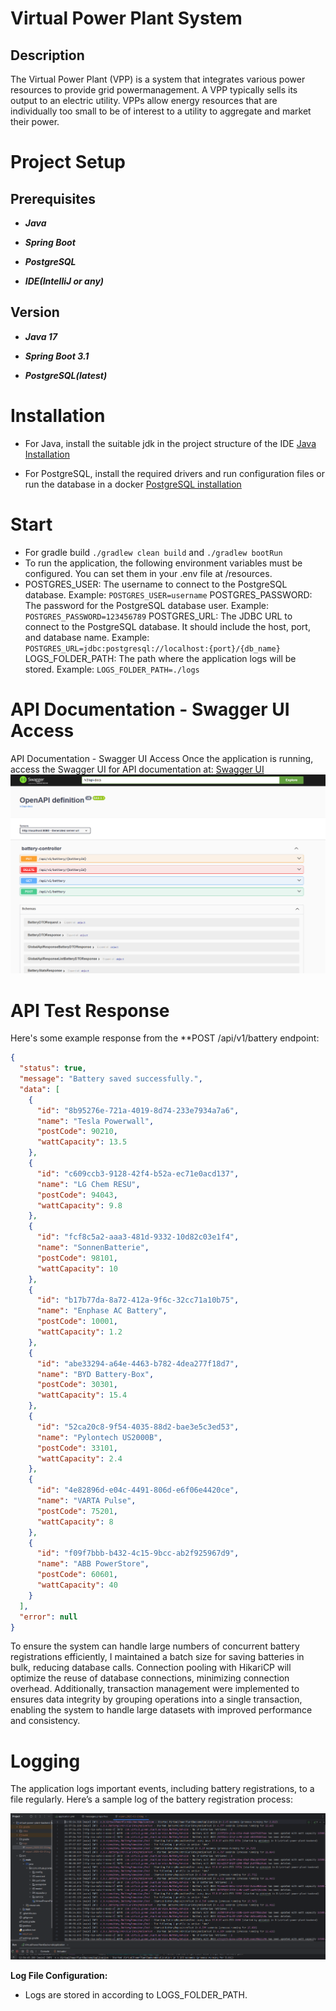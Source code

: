 # Virtual Power Plant System

## Description

The Virtual Power Plant (VPP) is a system that integrates various power resources to provide grid powermanagement.
A VPP typically sells its output to an electric utility. VPPs allow energy resources that are individually too small to
be of interest to a utility to aggregate and market their power.

# **Project Setup**

## **Prerequisites**

- ***Java***

- ***Spring Boot***

- ***PostgreSQL***

- ***IDE(IntelliJ or any)***

## **Version**

- ***Java 17***

- ***Spring Boot 3.1***

- ***PostgreSQL(latest)***

# **Installation**

- For Java, install the suitable jdk in the project structure of the
  IDE [Java Installation](https://www.oracle.com/java/technologies/downloads/#java8)

- For PostgreSQL, install the required drivers and run configuration files or run the database in a
  docker [PostgreSQL installation](https://www.postgresql.org/download/)

# **Start**

- For gradle build `./gradlew clean build` and  `./gradlew bootRun`
- To run the application, the following environment variables must be configured. You can set them in your .env file at
  /resources.
- POSTGRES_USER: The username to connect to the PostgreSQL database. Example: `POSTGRES_USER=username`
  POSTGRES_PASSWORD: The password for the PostgreSQL database user. Example: `POSTGRES_PASSWORD=123456789`
  POSTGRES_URL: The JDBC URL to connect to the PostgreSQL database. It should include the host, port, and database name.
  Example: `POSTGRES_URL=jdbc:postgresql://localhost:{port}/{db_name}`
  LOGS_FOLDER_PATH: The path where the application logs will be stored. Example: `LOGS_FOLDER_PATH=./logs`

# **API Documentation - Swagger UI Access**

API Documentation - Swagger UI Access
Once the application is running, access the Swagger UI for API documentation
at: [Swagger UI](http://localhost:8080/swagger-ui.html)
![Swagger UI](screenshots/swagger.png)

# **API Test Response**

Here's some example response from the **POST /api/v1/battery endpoint:

```json
{
  "status": true,
  "message": "Battery saved successfully.",
  "data": [
    {
      "id": "8b95276e-721a-4019-8d74-233e7934a7a6",
      "name": "Tesla Powerwall",
      "postCode": 90210,
      "wattCapacity": 13.5
    },
    {
      "id": "c609ccb3-9128-42f4-b52a-ec71e0acd137",
      "name": "LG Chem RESU",
      "postCode": 94043,
      "wattCapacity": 9.8
    },
    {
      "id": "fcf8c5a2-aaa3-481d-9332-10d82c03e1f4",
      "name": "SonnenBatterie",
      "postCode": 98101,
      "wattCapacity": 10
    },
    {
      "id": "b17b77da-8a72-412a-9f6c-32cc71a10b75",
      "name": "Enphase AC Battery",
      "postCode": 10001,
      "wattCapacity": 1.2
    },
    {
      "id": "abe33294-a64e-4463-b782-4dea277f18d7",
      "name": "BYD Battery-Box",
      "postCode": 30301,
      "wattCapacity": 15.4
    },
    {
      "id": "52ca20c8-9f54-4035-88d2-bae3e5c3ed53",
      "name": "Pylontech US2000B",
      "postCode": 33101,
      "wattCapacity": 2.4
    },
    {
      "id": "4e82896d-e04c-4491-806d-e6f06e4420ce",
      "name": "VARTA Pulse",
      "postCode": 75201,
      "wattCapacity": 8
    },
    {
      "id": "f09f7bbb-b432-4c15-9bcc-ab2f925967d9",
      "name": "ABB PowerStore",
      "postCode": 60601,
      "wattCapacity": 40
    }
  ],
  "error": null
}
```

To ensure the system can handle large numbers of concurrent battery registrations efficiently, I maintained a batch size
for saving batteries in bulk, reducing database calls. Connection pooling with HikariCP will optimize the reuse of
database connections,
minimizing connection overhead. Additionally, transaction management were implemented to ensures data integrity by
grouping
operations into a single transaction, enabling the system to handle large datasets with improved performance and
consistency.

# **Logging**

The application logs important events, including battery registrations, to a file regularly. Here’s a sample log of the
battery registration process:

![Log File Screenshot](screenshots/logs.png)

**Log File Configuration:**

- Logs are stored in according to LOGS_FOLDER_PATH.
